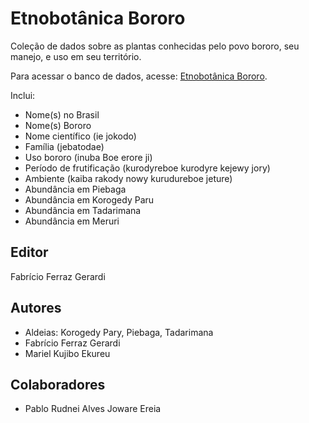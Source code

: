 # Etnobotânica Bororo


Coleção de dados sobre as plantas conhecidas pelo povo bororo, seu manejo, e uso em seu território.

Para acessar o banco de dados, acesse: [Etnobotânica Bororo](https://boeenomoto.pythonanywhere.com/etnobotanica/index.html).

Inclui:

+ Nome(s) no Brasil 
+ Nome(s) Bororo
+ Nome científico (ie jokodo)
+ Família (jebatodae)
+ Uso bororo (inuba Boe erore ji)
+ Período de frutificação (kurodyreboe kurodyre kejewy jory)
+ Ambiente (kaiba rakody nowy kurudureboe jeture)
+ Abundância em Piebaga
+ Abundância em  Korogedy Paru
+ Abundância em  Tadarimana
+ Abundância em Meruri

## Editor

Fabrício Ferraz Gerardi

## Autores

+ Aldeias: Korogedy Pary, Piebaga, Tadarimana 
+ Fabrício Ferraz Gerardi
+ Mariel Kujibo Ekureu

## Colaboradores

+ Pablo Rudnei Alves Joware Ereia
